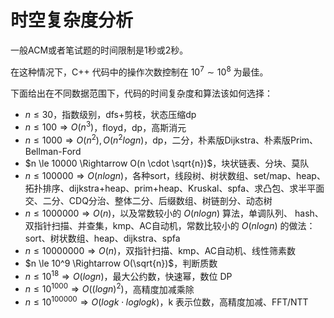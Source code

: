 # 时空复杂度分析

一般ACM或者笔试题的时间限制是1秒或2秒。

在这种情况下，C++ 代码中的操作次数控制在 $10^7 \sim 10^8$ 为最佳。

下面给出在不同数据范围下，代码的时间复杂度和算法该如何选择：
- $n \le 30$，指数级别，dfs+剪枝，状态压缩dp
- $n \le 100 \Rightarrow O(n^3)$，floyd，dp，高斯消元
- $n \le 1000 \Rightarrow O(n^2), O(n^2logn)$，dp，二分，朴素版Dijkstra、朴素版Prim、Bellman-Ford
- $n \le 10000 \Rightarrow O(n \cdot \sqrt{n})$，块状链表、分块、莫队
- $n \le 100000 \Rightarrow O(nlogn)$，各种sort，线段树、树状数组、set/map、heap、拓扑排序、dijkstra+heap、prim+heap、Kruskal、spfa、求凸包、求半平面交、二分、CDQ分治、整体二分、后缀数组、树链剖分、动态树
- $n \le 1000000 \Rightarrow O(n)$，以及常数较小的 $O(nlogn)$ 算法，单调队列、 hash、双指针扫描、并查集，kmp、AC自动机，常数比较小的 $O(nlogn)$ 的做法：sort、树状数组、heap、dijkstra、spfa
- $n \le 10000000 \Rightarrow O(n)$，双指针扫描、kmp、AC自动机、线性筛素数
- $n \le 10^9 \Rightarrow O(\sqrt{n})$，判断质数
- $n \le 10^{18} \Rightarrow O(logn)$，最大公约数，快速幂，数位 DP
- $n \le 10^{1000} \Rightarrow O((logn)^2)$，高精度加减乘除
- $n \le 10^{100000} \Rightarrow O(logk \cdot loglogk)$，k 表示位数，高精度加减、FFT/NTT